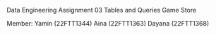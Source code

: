 Data Engineering Assignment 03
Tables and Queries
Game Store

Member:
Yamin (22FTT1344)
Aina (22FTT1363)
Dayana (22FTT1368)
